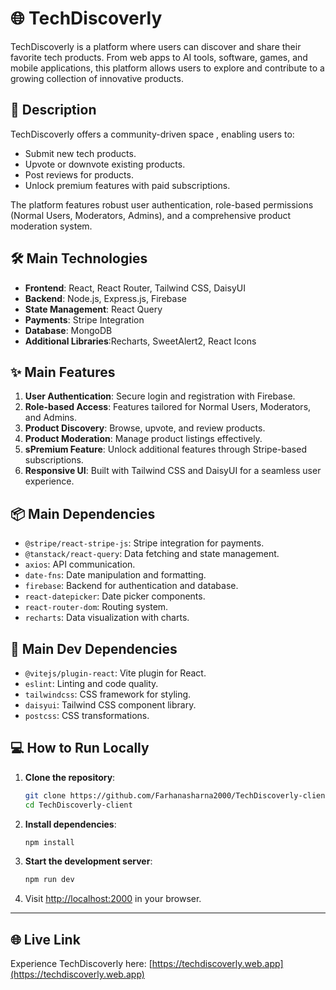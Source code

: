 
#  🌐 TechDiscoverly

TechDiscoverly is a platform where users can discover and share their favorite tech products. From web apps to AI tools, software, games, and mobile applications, this platform allows users to explore and contribute to a growing collection of innovative products.

## 🚀 Description
TechDiscoverly offers a community-driven space , enabling users to:
- Submit new tech products.
- Upvote or downvote existing products.
- Post reviews for products.
- Unlock premium features with paid subscriptions.

The platform features robust user authentication, role-based permissions (Normal Users, Moderators, Admins), and a comprehensive product moderation system.

## 🛠️ Main Technologies
- **Frontend**: React, React Router, Tailwind CSS, DaisyUI
- **Backend**: Node.js, Express.js, Firebase
- **State Management**: React Query
- **Payments**: Stripe Integration
- **Database**: MongoDB
- **Additional Libraries**:Recharts, SweetAlert2, React Icons

## ✨ Main Features
1. **User Authentication**: Secure login and registration with Firebase.
2. **Role-based Access**: Features tailored for Normal Users, Moderators, and Admins.
3. **Product Discovery**: Browse, upvote, and review products.
4. **Product Moderation**: Manage product listings effectively.
5. **sPremium Feature**: Unlock additional features through Stripe-based subscriptions.
6. **Responsive UI**: Built with Tailwind CSS and DaisyUI for a seamless user experience.

## 📦 Main Dependencies
- `@stripe/react-stripe-js`: Stripe integration for payments.
- `@tanstack/react-query`: Data fetching and state management.
- `axios`: API communication.
- `date-fns`: Date manipulation and formatting.
- `firebase`: Backend for authentication and database.
- `react-datepicker`: Date picker components.
- `react-router-dom`: Routing system.
- `recharts`: Data visualization with charts.

## 🔧 Main Dev Dependencies
- `@vitejs/plugin-react`: Vite plugin for React.
- `eslint`: Linting and code quality.
- `tailwindcss`: CSS framework for styling.
- `daisyui`: Tailwind CSS component library.
- `postcss`: CSS transformations.

## 💻 **How to Run Locally**

1. **Clone the repository**:
    ```bash
    git clone https://github.com/Farhanasharna2000/TechDiscoverly-client
    cd TechDiscoverly-client
    ```

2. **Install dependencies**:
    ```bash
    npm install
    ```

3. **Start the development server**:
    ```bash
    npm run dev
    ```

4. Visit [http://localhost:2000](http://localhost:2000) in your browser.

---


## 🌐 Live Link
Experience TechDiscoverly here: [https://techdiscoverly.web.app](https://techdiscoverly.web.app)

